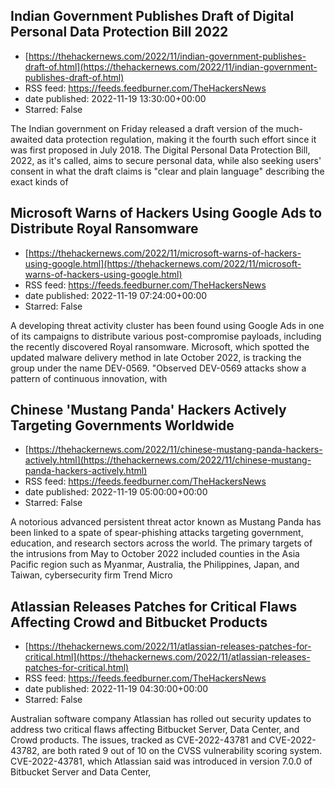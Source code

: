 ## Indian Government Publishes Draft of Digital Personal Data Protection Bill 2022
 - [https://thehackernews.com/2022/11/indian-government-publishes-draft-of.html](https://thehackernews.com/2022/11/indian-government-publishes-draft-of.html)
 - RSS feed: https://feeds.feedburner.com/TheHackersNews
 - date published: 2022-11-19 13:30:00+00:00
 - Starred: False

The Indian government on Friday released a draft version of the much-awaited data protection regulation, making it the fourth such effort since it was first proposed in July 2018.
The Digital Personal Data Protection Bill, 2022, as it's called, aims to secure personal data, while also seeking users' consent in what the draft claims is "clear and plain language" describing the exact kinds of

## Microsoft Warns of Hackers Using Google Ads to Distribute Royal Ransomware
 - [https://thehackernews.com/2022/11/microsoft-warns-of-hackers-using-google.html](https://thehackernews.com/2022/11/microsoft-warns-of-hackers-using-google.html)
 - RSS feed: https://feeds.feedburner.com/TheHackersNews
 - date published: 2022-11-19 07:24:00+00:00
 - Starred: False

A developing threat activity cluster has been found using Google Ads in one of its campaigns to distribute various post-compromise payloads, including the recently discovered Royal ransomware.
Microsoft, which spotted the updated malware delivery method in late October 2022, is tracking the group under the name DEV-0569.
"Observed DEV-0569 attacks show a pattern of continuous innovation, with

## Chinese 'Mustang Panda' Hackers Actively Targeting Governments Worldwide
 - [https://thehackernews.com/2022/11/chinese-mustang-panda-hackers-actively.html](https://thehackernews.com/2022/11/chinese-mustang-panda-hackers-actively.html)
 - RSS feed: https://feeds.feedburner.com/TheHackersNews
 - date published: 2022-11-19 05:00:00+00:00
 - Starred: False

A notorious advanced persistent threat actor known as Mustang Panda has been linked to a spate of spear-phishing attacks targeting government, education, and research sectors across the world.
The primary targets of the intrusions from May to October 2022 included counties in the Asia Pacific region such as Myanmar, Australia, the Philippines, Japan, and Taiwan, cybersecurity firm Trend Micro

## Atlassian Releases Patches for Critical Flaws Affecting Crowd and Bitbucket Products
 - [https://thehackernews.com/2022/11/atlassian-releases-patches-for-critical.html](https://thehackernews.com/2022/11/atlassian-releases-patches-for-critical.html)
 - RSS feed: https://feeds.feedburner.com/TheHackersNews
 - date published: 2022-11-19 04:30:00+00:00
 - Starred: False

Australian software company Atlassian has rolled out security updates to address two critical flaws affecting Bitbucket Server, Data Center, and Crowd products.
The issues, tracked as CVE-2022-43781 and CVE-2022-43782, are both rated 9 out of 10 on the CVSS vulnerability scoring system.
CVE-2022-43781, which Atlassian said was introduced in version 7.0.0 of Bitbucket Server and Data Center,
